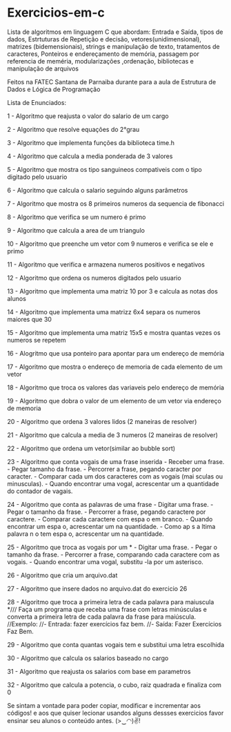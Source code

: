 # Exercicios-em-c
Lista de algoritmos em linguagem C que abordam: Entrada e Saída, tipos de dados, Estrtuturas de Repetição e decisão, vetores(unidimensional), matrizes (bidemensionais), strings e manipulação de texto, tratamentos de caracteres, Ponteiros e endereçamento de memória, passagem por referencia de meméria, modularizações ,ordenação, bibliotecas e manipulação de arquivos 

Feitos na FATEC Santana de Parnaiba durante para a aula de Estrutura de Dados e Lógica de Programação

Lista de Enunciados:
<p>1 - Algoritmo que reajusta o valor do salario de um cargo </p>
<p>2 - Algoritmo que resolve equações do 2°grau</p>
<p>3 - Algoritmo que implementa funções da biblioteca time.h</p>
<p>4 - Algoritmo que calcula a media ponderada de 3 valores</p>
<p>5 - Algoritmo que mostra os tipo sanguineos compativeis com o tipo digitado pelo usuario</p>
<p>6 - Algoritmo que calcula o salario seguindo alguns parâmetros</p>
<p>7 - Algoritmo que mostra os 8 primeiros numeros da sequencia de fibonacci</p>
<p>8 - Algoritmo que verifica se um numero é primo</p>
<p>9 - Algoritmo que calcula a area de um triangulo</p>
<p>10 - Algoritmo que preenche um vetor com 9 numeros e verifica se ele e primo</p>
<p>11 - Algoritmo que verifica e armazena numeros positivos e negativos</p>
<p>12 - Algoritmo que ordena os numeros digitados pelo usuario</p>
<p>13 - Algoritmo que implementa uma matriz 10 por 3 e calcula as notas dos alunos</p>
<p>14 - Algoritmo que implementa uma matrizz 6x4 separa os numeros maiores que 30</p>
<p>15 - Algoritmo que implementa uma matriz 15x5 e mostra quantas vezes os numeros se repetem</p>
<p>16 - Alogritmo que usa ponteiro para apontar para um endereço de memória</p>
<p>17 - Algoritmo que mostra o endereço de memoria de cada elemento de um vetor</p>
<p>18 - Algoritmo que troca os valores das variaveis pelo endereço de memória</p>
<p>19 - Algoritmo que dobra o valor de um elemento de um vetor via endereço de memoria</p>
<p>20 - Algoritmo que ordena 3 valores lidos (2 maneiras de resolver)</p>
<p>21 - Algoritmo que calcula a media de 3 numeros (2 maneiras de resolver)</p>
<p>22 - Algoritmo que ordena um vetor(similar ao bubble sort)</p>
<p>23 - Algoritmo que conta vogais de uma frase inserida
- Receber uma frase. 
- Pegar tamanho da frase. 
- Percorrer a frase, pegando caracter por caracter. 
- Comparar cada um dos caracteres com as vogais (mai sculas ou minusculas). 
- Quando encontrar uma vogal, acrescentar um a quantidade do contador de vagais.</p>
<p>24 - Algoritmo que conta as palavras de uma frase
- Digitar uma frase.
- Pegar o tamanho da frase.
- Percorrer a frase, pegando caractere por caractere.
- Comparar cada caractere com espa o em branco.
- Quando encontrar um espa o, acrescentar um na quantidade.
- Como ap s a  ltima palavra n o tem espa o, acrescentar um na quantidade.</p>
<p>25 - Algoritmo que troca as vogais por um *
- Digitar uma frase.
- Pegar o tamanho da frase.
- Percorrer a frase, comparando cada caractere com as vogais.
- Quando encontrar uma vogal, substitu -la por um asterisco.</p>
<p>26 - Algoritmo que cria um arquivo.dat </p>
<p>27 - Algoritmo que insere dados no arquivo.dat do exercicio 26</p>
<p>28 - Algoritmo que troca a primeira letra de cada palavra para maiuscula
*/// Faça um programa que receba uma frase com letras minúsculas e converta a primeira letra de cada palavra da frase para maiúscula.
//Exemplo:
//- Entrada: fazer exercícios faz bem.
//- Saída: Fazer Exercícios Faz Bem.</p>
<p>29 - Algoritmo que conta quantas vogais tem e substitui uma letra escolhida</p>
<p>30 - Algoritmo que calcula os salarios baseado no cargo</p>
<p>31 - Algoritmo que reajusta os salarios com base em parametros</p>
<p>32 - Algoritmo que calcula a potencia, o cubo, raiz quadrada e finaliza com 0</p>

Se sintam a vontade para poder copiar, modificar e incrementar aos códigos! e aos que quiser lecionar usandos alguns dessses exercicios favor ensinar seu alunos o conteúdo antes. (>‿◠)✌!
